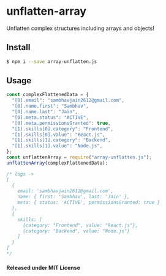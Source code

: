 # unflatten-array

Unflatten complex structures including arrays and objects!

## Install

```bash
$ npm i --save array-unflatten.js
```

## Usage

```js
const complexFlattenedData = {
  "[0].email": "sambhavjain2612@gmail.com",
  "[0].name.first": "Sambhav",
  "[0].name.last": "Jain",
  "[0].meta.status": "ACTIVE",
  "[0].meta.permissionsGranted": true,
  "[1].skills[0].category": "Frontend",
  "[1].skills[0].value": "React.js",
  "[1].skills[1].category": "Backend",
  "[1].skills[1].value": "Node.js",
};
const unflattenArray = require("array-unflatten.js");
unflattenArray(complexFlattenedData);

/* logs ->
[
  {
    email: 'sambhavjain2612@gmail.com',
    name: { first: 'Sambhav', last: 'Jain' },
    meta: { status: 'ACTIVE', permissionsGranted: true }
  },
  { 
    skills: [
      {category: "Frontend", value: "React.js"}, 
      {category: "Backend", value: "Node.js"}
    ]
  }
]
*/
```

#### Released under MIT License
